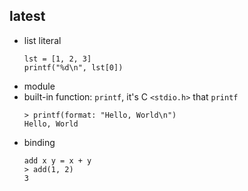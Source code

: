 ## latest

- list literal
    ```
    lst = [1, 2, 3]
    printf("%d\n", lst[0])
    ```
- module
- built-in function: `printf`, it's C `<stdio.h>` that `printf`
    ```
    > printf(format: "Hello, World\n")
    Hello, World
    ```
- binding
    ```
    add x y = x + y
    > add(1, 2)
    3
    ```


